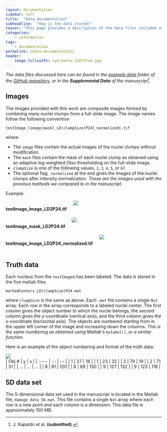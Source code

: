 ```yaml
---
layout: documentation
sidebar: left
title:  "Data documentation"
subheadline:  "How is the data stored?"
teaser: "This page provides a description of the data files included as well as the format of the truth data provided."
categories:
    - information
tags:
    - documentation
permalink: /data-documentation/
header:
    image_fullwidth: syd-wachs-120737sm.jpg
---
```


_The data files discussed here can be found in the [example data](https://github.com/jkpld/SALR_Clustering/tree/master/exampleImages) folder of the [GitHub repository](https://github.com/jkpld/SALR_Clustering), or in the **Supplemental Data** of the manuscript[^1]._

## Images
The images provided with this work are composite images formed by combining many nuclei clumps from a full-slide image. The image names follow the following convention

`testImage_(image|mask)_LD(clumpSize)P24[_normalized].tif`

where
* The `image` files contain the actual images of the nuclei clumps without modification.
* The `mask` files contain the mask of each nuclei clump as obtained using an adaptive log-weighted Otsu thresholding on the full-slide image.
* `clumpSize` is one of the following values, `2`, `3`, `4`, `5`, or `67`.
* The optional flag `_normalized` at the end gives the images of the nuclei clumps after intensity normalization. _These are the images used with the previous methods we compared to in the manuscript._

Example:

<div class="row">
	<div class="medium-4 columns t30">
        <h4>testImage_image_LD2P24.tif</h4>
        <img src="{{ site.urlimg }}testImage_image_LD2P24.png">
    </div>
    <div class="medium-4 columns t30">
        <h4>testImage_mask_LD2P24.tif</h4>
        <img src="{{ site.urlimg }}testImage_mask_LD2P24.png">
    </div>
    <div class="medium-4 columns t30">
        <h4>testImage_image_LD2P24_normalized.tif</h4>
        <img src="{{ site.urlimg }}testImage_image_LD2P24_normalized.png">
    </div>
</div>

## Truth data
Each nucleus from the `testImage`s has been labeled. The data is stored in the five matlab files

`markedCenters_LD(clumpSize)P24.mat`

where `clumpSize` is the same as above. Each `.mat` file contains a single `Nx3` array. Each row in the array corresponds to a labeled nuclei center. The first column gives the object number to which the nuclei belongs, the second column gives the y-coordinate (vertical axis), and the third column gives the x-coordinate (horizontal axis). The objects are numbered starting from in the upper left corner of the image and increasing down the columns. _This is the same numbering as obtained using Matlab's `bwlabel()`, or a similar function._

Here is an example of the object numbering and format of the truth data:

<div class="row">
	<div class="medium-6 columns t30">
        <img src="{{ site.urlimg }}truth_example.png">
    </div>
    <div class="medium-4 columns t30" markdown="1">
| Obj # | y | x |
| :---- | :-: | :-: |
| 1 | 27 | 18 |
| 1 | 23 | 32 |
| 2 | 79 | 19 |
| 2 | 71 | 31 |
| ... | ... | ... |
| 8 | 81 | 120 |
| 8 | 69 | 130 |
| 9 | 127 | 132 |
| 9 | 123 | 118 |
    </div>
</div>

## 5D data set
The 5-dimensional data set used in the manuscript is located in the Matlab file, `damage_data_5D.mat`. This file contains a single `Nx5` array where each row is a new point and each column is a dimension. This data file is approximately 100 MB.

[^1]: J. Kapaldo et al. **(submitted)**.
